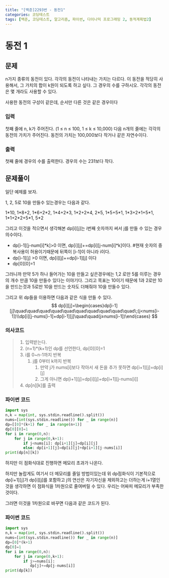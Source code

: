 ```yaml
---
title: "[백준]2293번 - 동전1"
categories: 코딩테스트
tags: [백준, 코딩테스트, 알고리즘, 파이썬, 다이나믹 프로그래밍 2, 동적계획법2]
---
```


# 동전 1

## 문제

n가지 종류의 동전이 있다. 각각의 동전이 나타내는 가치는 다르다. 이 동전을 적당히 사용해서, 그 가치의 합이 k원이 되도록 하고 싶다. 그 경우의 수를 구하시오. 각각의 동전은 몇 개라도 사용할 수 있다.

사용한 동전의 구성이 같은데, 순서만 다른 것은 같은 경우이다

### 입력

첫째 줄에 n, k가 주어진다. (1 ≤ n ≤ 100, 1 ≤ k ≤ 10,000) 다음 n개의 줄에는 각각의 동전의 가치가 주어진다. 동전의 가치는 100,000보다 작거나 같은 자연수이다.

### 출력

첫째 줄에 경우의 수를 출력한다. 경우의 수는 231보다 작다.

## 문제풀이

일단 예제를 보자.

1, 2, 5로 10을 만들수 있는경우는 다음과 같다.

1\*10, 1\*8+2, 1\*6+2\*2, 1\*4+2\*3, 1\*2+2\*4, 2\*5, 1\*5+5\*1, 1\*3+2\*1+5\*1, 1*1+2\*2+5\*1, 5\*2

그리고 이것을 적으면서 생각해본 dp\[i][j]는 i번째 숫자까지 써서 j를 만들 수 있는 경우의수이다.

- dp\[i-1][j-num[i]*k]>0 이면, dp\[i][j]+=dp\[i][j-num[i]\*k]이다.  #현재 숫자의 중복사용이 허용이기때문에 뒤쪽이 [i-1]이 아니라 i이다.
- dp\[i-1][j] >0 이면, dp\[i][j]+=dp\[i-1][j] 이다
- dp\[0][0]=1

그러니까 만약 5가 하나 들어가는 10을 만들고 싶은경우에는 1,2 로만 5를 이루는 경우의 개수 만큼 10을 만들수 있다는 이야기다. 그리고 목표는 10이기 때문에 1과 2로만 10을 만드는것과 5로만 10을 만드는 숫자도 더해줘야 10을 만들수 있다.

그리고 위 dp들을 이용하면 다음과 같은 식을 만들 수 있다.
$$
dp[i][j]=\begin{cases}dp[i-1][j]\quad\quad\quad\quad\quad\quad\quad\quad\quad\quad\;(j<nums[i-1])\\dp[i][j-nums[i-1]+dp[i-1][j]\quad\quad(j≥nums[i-1])\end{cases}
$$


### 의사코드

> 1. 입력받는다.
> 2. (n+1)*(k+1)인 dp를 선언한다, dp\[0][0]=1
> 3. i를 0~n-1까지 반복
>    1. j를 0부터 k까지 반복
>       1. 만약 j가 nums[i]보다 작아서 새 돈을 추가 못하면 dp\[i+1][j]=dp\[i][j]
>       2. 그게 아니면 dp\[i+1][j]=dp\[i][j]+dp\[i+1][j-nums[i]]
> 4. dp\[n][k]를 출력

### 파이썬 코드

```python
import sys
n,k = map(int, sys.stdin.readline().split())
nums=[int(sys.stdin.readline()) for _ in range(n)]
dp=[[0]*(k+1) for _ in range(n+1)]
dp[0][0]=1
for i in range(0,n):
    for j in range(0,k+1):
        if j<nums[i]: dp[i+1][j]=dp[i][j]
        else: dp[i+1][j]=dp[i][j]+dp[i+1][j-nums[i]]
print(dp[n][k])
```

하지만 이 점화식대로 진행하면 메모리 초과가 나온다.

하지만 놀랍게도 여기서 더 메모리를 줄일 방법이있는데 위 dp점화식이 기본적으로 dp\[i+1][j]가 dp\[i][j]를 포함하고 j의 연산은 자기자신을 제외하고는 더하는게 i+1열인것을 생각하면 이 점화식을 1차원으로 줄여버릴 수 있다. 우리는 어짜피 메모리가 부족한 것이다.

그러면 이것을 1차원으로 바꾸면 다음과 같은 코드가 된다.

### 파이썬 코드

```python
import sys
n,k = map(int, sys.stdin.readline().split())
nums=[int(sys.stdin.readline()) for _ in range(n)]
dp=[0]*(k+1) 
dp[0]=1
for i in range(0,n):
    for j in range(0,k+1):
        if j>=nums[i]:
           dp[j]+=dp[j-nums[i]]
print(dp[k])
```


